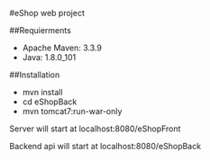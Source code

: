 #eShop web project

##Requierments
 - Apache Maven: 3.3.9
 - Java: 1.8.0_101

##Installation
 - mvn install
 - cd eShopBack
 - mvn tomcat7:run-war-only

Server will start at localhost:8080/eShopFront

Backend api will start at localhost:8080/eShopBack